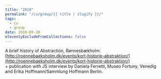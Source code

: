 ```yaml
---
title: "2018"
permalink: "/cv/group/{{ title | slugify }}/"
tags:
  - cv
  - group
date: 2018-09-30
eleventyExcludeFromCollections: false
---
```


A brief history of Abstraction, Rønnesbækholm. [http://roennebaeksholm.dk/events/kort-historie-abstraktion/](http://roennebaeksholm.dk/events/kort-historie-abstraktion/)<br/>+ publication with JS interview by Daniela Ferretti, Museo Fortuny, Venedig and Erika Hoffmann/Sammlung Hoffmann Berlin.